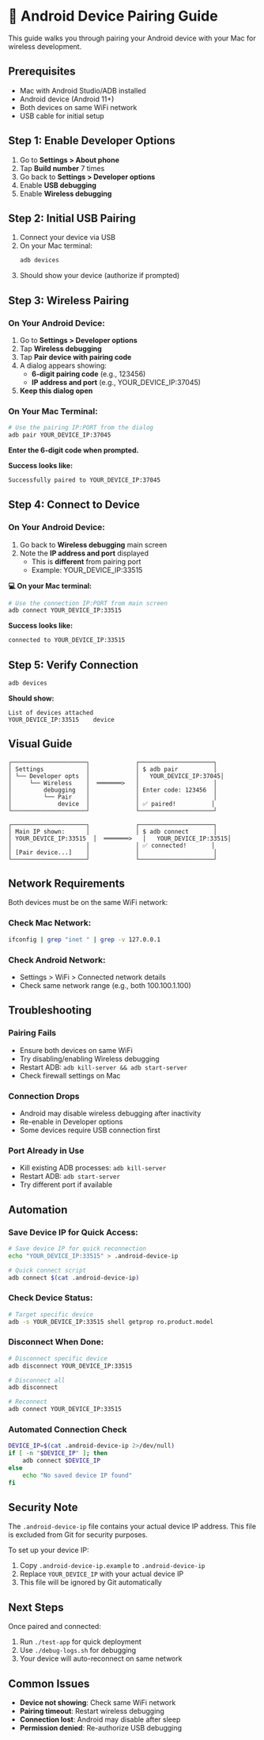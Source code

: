 # 📱 Android Device Pairing Guide

This guide walks you through pairing your Android device with your Mac for wireless development.

## Prerequisites

- Mac with Android Studio/ADB installed
- Android device (Android 11+)
- Both devices on same WiFi network
- USB cable for initial setup

## Step 1: Enable Developer Options

1. Go to **Settings > About phone**
2. Tap **Build number** 7 times
3. Go back to **Settings > Developer options**
4. Enable **USB debugging**
5. Enable **Wireless debugging**

## Step 2: Initial USB Pairing

1. Connect your device via USB
2. On your Mac terminal:
   ```bash
   adb devices
   ```
3. Should show your device (authorize if prompted)

## Step 3: Wireless Pairing

### On Your Android Device:
1. Go to **Settings > Developer options**
2. Tap **Wireless debugging**
3. Tap **Pair device with pairing code**
4. A dialog appears showing:
   - **6-digit pairing code** (e.g., 123456)
   - **IP address and port** (e.g., YOUR_DEVICE_IP:37045)
5. **Keep this dialog open**

### On Your Mac Terminal:
```bash
# Use the pairing IP:PORT from the dialog
adb pair YOUR_DEVICE_IP:37045
```

**Enter the 6-digit code when prompted.**

**Success looks like:**
```bash
Successfully paired to YOUR_DEVICE_IP:37045
```

## Step 4: Connect to Device

### On Your Android Device:
1. Go back to **Wireless debugging** main screen
2. Note the **IP address and port** displayed
   - This is **different** from pairing port
   - Example: YOUR_DEVICE_IP:33515

**💻 On your Mac terminal:**
```bash
# Use the connection IP:PORT from main screen
adb connect YOUR_DEVICE_IP:33515
```

**Success looks like:**
```bash
connected to YOUR_DEVICE_IP:33515
```

## Step 5: Verify Connection

```bash
adb devices
```

**Should show:**
```
List of devices attached
YOUR_DEVICE_IP:33515    device
```

## Visual Guide

```
┌─────────────────────┐             ┌─────────────────────┐
│ Settings            │             │ $ adb pair          │
│ └── Developer opts  │             │   YOUR_DEVICE_IP:37045│
│     └── Wireless    │  ═══════>   │                     │
│         debugging   │             │ Enter code: 123456  │
│         └── Pair    │             │                     │
│             device  │             │ ✅ paired!          │
└─────────────────────┘             └─────────────────────┘

┌─────────────────────┐             ┌─────────────────────┐
│ Main IP shown:      │             │ $ adb connect       │
│ YOUR_DEVICE_IP:33515  │  ═══════>   │   YOUR_DEVICE_IP:33515│
│                     │             │ ✅ connected!       │
│ [Pair device...]    │             │                     │
└─────────────────────┘             └─────────────────────┘
```

## Network Requirements

Both devices must be on the same WiFi network:

### Check Mac Network:
```bash
ifconfig | grep "inet " | grep -v 127.0.0.1
```

### Check Android Network:
- Settings > WiFi > Connected network details
- Check same network range (e.g., both 100.100.1.100)

## Troubleshooting

### Pairing Fails
- Ensure both devices on same WiFi
- Try disabling/enabling Wireless debugging
- Restart ADB: `adb kill-server && adb start-server`
- Check firewall settings on Mac

### Connection Drops
- Android may disable wireless debugging after inactivity
- Re-enable in Developer options
- Some devices require USB connection first

### Port Already in Use
- Kill existing ADB processes: `adb kill-server`
- Restart ADB: `adb start-server`
- Try different port if available

## Automation

### Save Device IP for Quick Access:
```bash
# Save device IP for quick reconnection
echo "YOUR_DEVICE_IP:33515" > .android-device-ip

# Quick connect script
adb connect $(cat .android-device-ip)
```

### Check Device Status:
```bash
# Target specific device
adb -s YOUR_DEVICE_IP:33515 shell getprop ro.product.model
```

### Disconnect When Done:
```bash
# Disconnect specific device
adb disconnect YOUR_DEVICE_IP:33515

# Disconnect all
adb disconnect

# Reconnect
adb connect YOUR_DEVICE_IP:33515
```

### Automated Connection Check
```bash
DEVICE_IP=$(cat .android-device-ip 2>/dev/null)
if [ -n "$DEVICE_IP" ]; then
    adb connect $DEVICE_IP
else
    echo "No saved device IP found"
fi
```

## Security Note

The `.android-device-ip` file contains your actual device IP address. This file is excluded from Git for security purposes.

To set up your device IP:
1. Copy `.android-device-ip.example` to `.android-device-ip`
2. Replace `YOUR_DEVICE_IP` with your actual device IP
3. This file will be ignored by Git automatically

## Next Steps

Once paired and connected:
1. Run `./test-app` for quick deployment
2. Use `./debug-logs.sh` for debugging
3. Your device will auto-reconnect on same network

## Common Issues

- **Device not showing**: Check same WiFi network
- **Pairing timeout**: Restart wireless debugging
- **Connection lost**: Android may disable after sleep
- **Permission denied**: Re-authorize USB debugging 